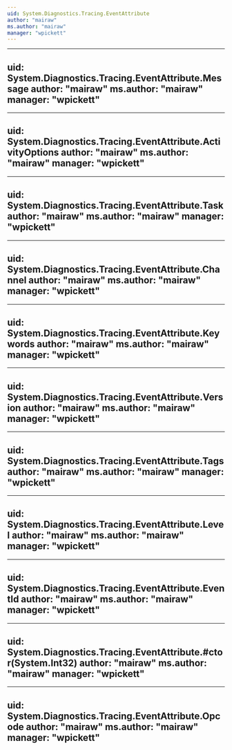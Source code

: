 ```yaml
---
uid: System.Diagnostics.Tracing.EventAttribute
author: "mairaw"
ms.author: "mairaw"
manager: "wpickett"
---
```


---
uid: System.Diagnostics.Tracing.EventAttribute.Message
author: "mairaw"
ms.author: "mairaw"
manager: "wpickett"
---

---
uid: System.Diagnostics.Tracing.EventAttribute.ActivityOptions
author: "mairaw"
ms.author: "mairaw"
manager: "wpickett"
---

---
uid: System.Diagnostics.Tracing.EventAttribute.Task
author: "mairaw"
ms.author: "mairaw"
manager: "wpickett"
---

---
uid: System.Diagnostics.Tracing.EventAttribute.Channel
author: "mairaw"
ms.author: "mairaw"
manager: "wpickett"
---

---
uid: System.Diagnostics.Tracing.EventAttribute.Keywords
author: "mairaw"
ms.author: "mairaw"
manager: "wpickett"
---

---
uid: System.Diagnostics.Tracing.EventAttribute.Version
author: "mairaw"
ms.author: "mairaw"
manager: "wpickett"
---

---
uid: System.Diagnostics.Tracing.EventAttribute.Tags
author: "mairaw"
ms.author: "mairaw"
manager: "wpickett"
---

---
uid: System.Diagnostics.Tracing.EventAttribute.Level
author: "mairaw"
ms.author: "mairaw"
manager: "wpickett"
---

---
uid: System.Diagnostics.Tracing.EventAttribute.EventId
author: "mairaw"
ms.author: "mairaw"
manager: "wpickett"
---

---
uid: System.Diagnostics.Tracing.EventAttribute.#ctor(System.Int32)
author: "mairaw"
ms.author: "mairaw"
manager: "wpickett"
---

---
uid: System.Diagnostics.Tracing.EventAttribute.Opcode
author: "mairaw"
ms.author: "mairaw"
manager: "wpickett"
---
